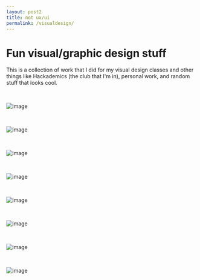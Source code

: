 ```yaml
---
layout: post2
title: not ux/ui
permalink: /visualdesign/
---
```


<h1>Fun visual/graphic design stuff</h1>

This is a collection of work that I did for my visual design classes and other things like Hackademics (the club that I'm in), personal work, and random stuff that looks cool.

<br>

![image](/images/posts/kitty.png)

<br>

![image](/images/posts/hackville1.png)

<br>

![image](/images/posts/hackville2.png)

<br>

![image](/images/posts/visual1.gif)

<br>

![image](/images/posts/visual2.gif)

<br>

![image](/images/posts/visual3.png)

<br>

![image](/images/posts/visual4.jpg)

<br>

![image](/images/posts/visual5.png)

<br>
